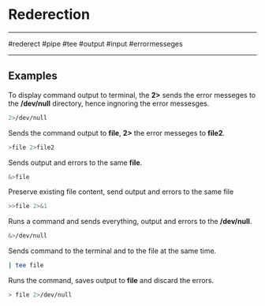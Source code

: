 # Rederection 
---

#rederect #pipe #tee #output #input #errormesseges

---

## Examples 

To display command output to terminal, the **2>** sends the error messeges to the **/dev/null** directory, hence ingnoring the error messesges.

```bash
2>/dev/null
```

Sends the command output to **file**, **2>** the error messeges to **file2**.

```bash
>file 2>file2
```

Sends output and errors to the same **file**. 

```bash
&>file
```

Preserve existing file content, send output and errors to the same file

```bash
>>file 2>&1
```

Runs a command and sends everything, output and errors to the **/dev/null**.

```bash
&>/dev/null
```

Sends command to the terminal and to the file at the same time.

```bash
| tee file
```

Runs the command, saves output to **file** and discard the errors.

```bash
> file 2>/dev/null
```


